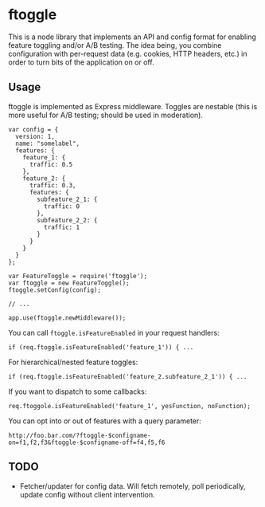 # ftoggle

This is a node library that implements an API and config format for enabling feature toggling and/or A/B testing.  The idea being, you combine configuration with per-request data (e.g. cookies, HTTP headers, etc.) in order to turn bits of the application on or off.

## Usage

ftoggle is implemented as Express middleware. Toggles are nestable (this is more useful for A/B testing; should be used in moderation).

```
var config = {
  version: 1,
  name: "somelabel",
  features: {
    feature_1: {
      traffic: 0.5
    },
    feature_2: {
      traffic: 0.3,
      features: {
        subfeature_2_1: {
          traffic: 0
        },
        subfeature_2_2: {
          traffic: 1 
        }
      }
    }
  }
};

var FeatureToggle = require('ftoggle');
var ftoggle = new FeatureToggle();
ftoggle.setConfig(config);

// ...

app.use(ftoggle.newMiddleware());

```

You can call ```ftoggle.isFeatureEnabled``` in your request handlers:

```
if (req.ftoggle.isFeatureEnabled('feature_1')) { ...
```

For hierarchical/nested feature toggles:

```
if (req.ftoggle.isFeatureEnabled('feature_2.subfeature_2_1')) { ...
```

If you want to dispatch to some callbacks:

```
req.ftoggole.isFeatureEnabled('feature_1', yesFunction, noFunction);
```

You can opt into or out of features with a query parameter:

```
http://foo.bar.com/?ftoggle-$configname-on=f1,f2,f3&ftoggle-$configname-off=f4,f5,f6
```

## TODO

 * Fetcher/updater for config data. Will fetch remotely, poll periodically, update config without client intervention.
